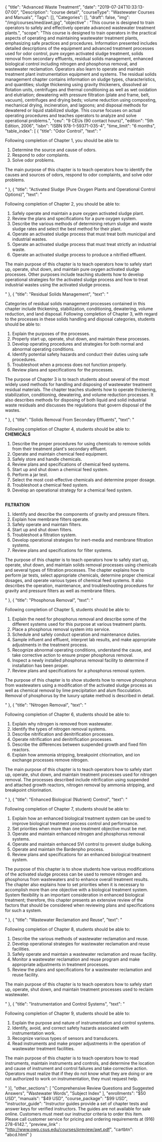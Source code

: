 {
	"title": "Advanced Waste Treatment",
	"date": "2019-07-24T10:33:13-07:00",
	"Description": "course detail",
	"courseType": "Wastewater Courses and Manuals",
	"Tags": [],
	"Categories": [],
	"draft": false,
	"img": "/img/courses/med/awt.jpg",
	"objective" : "This course is designed to train operators to safely and effectively operate advanced wastewater treatment plants.",
	"scope": "This course is designed to train operators in the practical aspects of operating and maintaining wastewater treatment plants, emphasizing safe practices and procedures. Information presented includes detailed descriptions of the equipment and advanced treatment processes used for odor control, pure oxygen activated sludge treatment, solids removal from secondary effluents, residual solids management, enhanced biological control including nitrogen and phosphorus removal, and wastewater reclamation. Operators also learn to operate and maintain treatment plant instrumentation equipment and systems. The residual solids management chapter contains information on sludge types, characteristics, and quantities; sludge thickening using gravity thickeners, dissolved air flotation units, centrifuges and thermal conditioning as well as wet oxidation and elutriation; dewatering with pressure filtration (plate and frame, belt, vacuum), centrifuges and drying beds; volume reduction using composting, mechanical drying, incineration, and lagoons; and disposal methods for dewatered or liquid stabilized sludge. This course focuses on actual operating procedures and teaches operators to analyze and solve operational problems.",
	"ceu": "9 CEUs (90 contact hours)",
	"edition": "5th Edition, 2006",
	"isbn": "ISBN 978-1-59371-035-4",
	"time_limit": "6 months",
	"table_index": [
	{
		"title": "Odor Control",
		"text": "<p>Following completion of Chapter 1, you should be able to: <ol><li>Determine the source and cause of odors.</li><li>Respond to odor complaints.</li><li>Solve odor problems.</li></ol>The main purpose of this chapter is to teach operators how to identify the causes and sources of odors, respond to odor complaints, and solve odor problems.</p>"
	},
	{
		"title": "Activated Sludge (Pure Oxygen Plants and Operational Control Options)",
		"text": "<p>Following completion of Chapter 2, you should be able to: <ol><li>Safely operate and maintain a pure oxygen activated sludge plant.</li><li>Review the plans and specifications for a pure oxygen system.</li><li>Describe the various methods of determining return sludge and waste sludge rates and select the best method for their plant.</li><li>Operate an activated sludge process that must treat both municipal and industrial wastes.</li><li>Operate an activated sludge process that must treat strictly an industrial waste.</li><li>Operate an activated sludge process to produce a nitrified effluent.</li></ol>The main purpose of this chapter is to teach operators how to safely start up, operate, shut down, and maintain pure oxygen activated sludge processes. Other purposes include teaching students how to develop operational strategies for the activated sludge process and how to treat industrial wastes using the activated sludge process.</p>"
	},
	{
		"title": "Residual Solids Management",
		"text": "<p>Categories of residual solids management processes contained in this chapter include thickening, stabilization, conditioning, dewatering, volume reduction, and land disposal. Following completion of Chapter 3, with regard to the processes in these solids handling and disposal categories, students should be able to:<ol><li>Explain the purposes of the processes.</li><li>Properly start up, operate, shut down, and maintain these processes.</li><li>Develop operating procedures and strategies for both normal and abnormal operating conditions.</li><li>Identify potential safety hazards and conduct their duties using safe procedures.</li><li>Troubleshoot when a process does not function properly.</li><li>Review plans and specifications for the processes.</li></ol>The purpose of Chapter 3 is to teach students about several of the most widely used methods for handling and disposing of wastewater treatment residual materials. The chapter teaches students how to operate thickening, stabilization, conditioning, dewatering, and volume reduction processes. It also describes methods for disposing of both liquid and solid industrial waste residuals and discusses the regulations that govern disposal of the wastes.</p>"
	},
	{
		"title": "Solids Removal From Secondary Effluents",
		"text": "<p>Following completion of Chapter 4, students should be able to: <br><strong>CHEMICALS</strong><br><ol><li>Describe the proper procedures for using chemicals to remove solids from their treatment plant's secondary effluent.</li><li>Operate and maintain chemical feed equipment.</li><li>Safely store and handle chemicals.</li><li>Review plans and specifications of chemical feed systems.</li><li>Start up and shut down a chemical feed system.</li><li>Perform a jar test.</li><li>Select the most cost-effective chemicals and determine proper dosage.</li><li>Troubleshoot a chemical feed system.</li><li>Develop an operational strategy for a chemical feed system.</li></ol><br><strong>FILTRATION</strong><br><ol><li>Identify and describe the components of gravity and pressure filters.</li><li>Explain how membrane filters operate.</li><li>Safely operate and maintain filters.</li><li>Start up and shut down filters.</li><li>Troubleshoot a filtration system.</li><li>Develop operational strategies for inert-media and membrane filtration systems.</li><li>Review plans and specifications for filter systems.</li></ol>The purpose of this chapter is to teach operators how to safely start up, operate, shut down, and maintain solids removal processes using chemicals and several types of filtration processes. The chapter explains how to perform jar tests, select appropriate chemicals, determine proper chemical dosages, and operate various types of chemical feed systems. It also describes the operation, maintenance, and troubleshooting procedures for gravity and pressure filters as well as membrane filters.</p>"
	},
	{
		"title": "Phosphorus Removal",
		"text": "<p>Following completion of Chapter 5, students should be able to:<ol><li>Explain the need for phosphorus removal and describe some of the different systems used for this purpose at various treatment plants.</li><li>Place a phosphorus removal system into service.</li><li>Schedule and safely conduct operation and maintenance duties.</li><li>Sample influent and effluent, interpret lab results, and make appropriate adjustments in the treatment process.</li><li>Recognize abnormal operating conditions, understand the cause, and take corrective action to ensure proper phosphorus removal.</li><li>Inspect a newly installed phosphorus removal facility to determine if installation has been proper.</li><li>Review plans and specifications for a phosphorus removal system.</li></ol>The purpose of this chapter is to show students how to remove phosphorus from wastewaters using a modification of the activated sludge process as well as chemical removal by lime precipitation and alum flocculation. Removal of phosphorus by the luxury uptake method is described in detail.</p>"
	},
	{
		"title": "Nitrogen Removal",
		"text": "<p>Following completion of Chapter 6, students should be able to:<ol><li>Explain why nitrogen is removed from wastewater.</li><li>Identify the types of nitrogen removal systems.</li><li>Describe nitrification and denitrification processes.</li><li>Operate nitrification and denitrification processes.</li><li>Describe the differences between suspended growth and fixed film reactors.</li><li>Explain how ammonia stripping, breakpoint chlorination, and ion exchange processes remove nitrogen.</li></ol>The main purpose of this chapter is to teach operators how to safely start up, operate, shut down, and maintain treatment processes used for nitrogen removal. The processes described include nitrification using suspended and attached growth reactors, nitrogen removal by ammonia stripping, and breakpoint chlorination.</p>"
	},
	{
		"title": "Enhanced Biological (Nutrient) Control",
		"text": "<p>Following completion of Chapter 7, students should be able to:<ol><li>Explain how an enhanced biological treatment system can be used to improve biological treatment process control and performance.</li><li>Set priorities when more than one treatment objective must be met.</li><li>Operate and maintain enhanced nitrogen and phosphorus removal systems.</li><li>Operate and maintain enhanced SVI control to prevent sludge bulking.</li><li>Operate and maintain the Bardenpho process.</li><li>Review plans and specifications for an enhanced biological treatment system.</li></ol>The purpose of this chapter is to show students how various modifications of the activated sludge process can be used to remove nitrogen and phosphorus from wastewaters and to enhance overall treatment results. The chapter also explains how to set priorities when it is necessary to accomplish more than one objective with a biological treatment system. System flexibility is an important consideration in enhanced biological treatment; therefore, this chapter presents an extensive review of the factors that should be considered when reviewing plans and specifications for such a system.</p>"
	},
	{
		"title": "Wastewater Reclamation and Reuse",
		"text": "<p>Following completion of Chapter 8, students should be able to:<ol><li>Describe the various methods of wastewater reclamation and reuse.</li><li>Develop operational strategies for wastewater reclamation and reuse facilities.</li><li>Safely operate and maintain a wastewater reclamation and reuse facility.</li><li>Monitor a wastewater reclamation and reuse program and make appropriate adjustments in treatment processes.</li><li>Review the plans and specifications for a wastewater reclamation and reuse facility.</li></ol>The main purpose of this chapter is to teach operators how to safely start up, operate, shut down, and maintain treatment processes used to reclaim wastewater.</p>"
	},
	{
		"title": "Instrumentation and Control Systems",
		"text": "<p>Following completion of Chapter 9, students should be able to:<ol><li>Explain the purpose and nature of instrumentation and control systems.</li><li>Identify, avoid, and correct safety hazards associated with instrumentation work.</li><li>Recognize various types of sensors and transducers.</li><li>Read instruments and make proper adjustments in the operation of wastewater treatment facilities.</li></ol>The main purpose of this chapter is to teach operators how to read instruments, maintain instruments and controls, and determine the location and cause of instrument and control failures and take corrective action. Operators must realize that if they do not know what they are doing or are not authorized to work on instrumentation, they must request help.</p>"
	}],
	"other_sections": [
		"Comprehensive Review Questions and Suggested Answers", 
		"Wastewater Words", 
		"Subject Index"
	],
	"enrollments": "$50 USD",
	"manuals": "$49 USD",
	"course_package": "$99 USD",
	"instructor_guide": "Instructor guides provide a set of chapter tests and answer keys for verified instructors. The guides are not available for sale online. Customers must meet our instructor criteria to order this item. Please call customer service for pricing and ordering requirements at (916) 278-6142.",
	"preview_link" : "http://www.owp.csus.edu/courses/preview/awt.pdf",
	"cartbtn": "abcd.html"
}